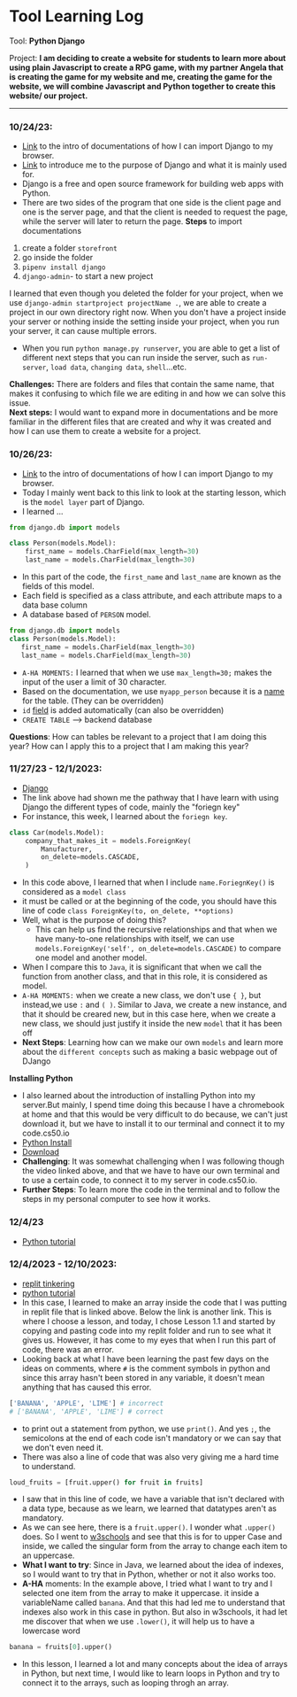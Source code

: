 # Tool Learning Log

Tool: **Python Django**

Project: **I am deciding to create a website for students to learn more about using plain Javascript to create a RPG game, with my partner Angela that is creating the game for my website and me, creating the game for the website, we will combine Javascript and Python together to create this website/ our project.**

---

### 10/24/23:
* [Link](https://docs.djangoproject.com/en/4.2/) to the intro of documentations of how I can import Django to my browser.
* [Link](https://youtu.be/rHux0gMZ3Eg?si=eNJpyaKKprEuYUhT) to introduce me to the purpose of Django and what it is mainly used for.
 * Django is a free and open source framework for building web apps with Python.
 * There are two sides of the program that one side is the client page and one is the server page, and that the client is needed to request the page, while the server will later to return the page.
 **Steps** to import documentations<br>
 1) create a folder `storefront`<br>
 2) go inside the folder<br>
 3) `pipenv install django`<br>
 4) `django-admin`- to start a new project<br>

 I learned that even though you deleted the folder for your project, when we use `django-admin startproject projectName .`, we are able to create a project in our own directory right now. When you don't have a project inside your server or nothing inside the setting inside your project, when you run your server, it can cause multiple errors.
  * When you run `python manage.py runserver`, you are able to get a list of different next steps that you can run inside the server, such as `run-server`, `load data`, `changing data`, `shell`...etc.<br>

**Challenges:** There are folders and files that contain the same name, that makes it confusing to which file we are editing in and how we can solve this issue.<br>
**Next steps:** I would want to expand more in documentations and be more familiar in the different files that are created and why it was created and how I can use them to create a website for a project.<br>

### 10/26/23:
* [Link](https://docs.djangoproject.com/en/4.2/) to the intro of documentations of how I can import Django to my browser.
* Today I mainly went back to this link to  look at the starting lesson, which is the `model layer` part of Django.
* I learned ...
```python
from django.db import models

class Person(models.Model):
    first_name = models.CharField(max_length=30)
    last_name = models.CharField(max_length=30)
```
 * In this part of the code, the `first_name` and `last_name` are known as the fields of this model.
 * Each field is specified as a class attribute, and each attribute maps to a data base column
 * A database based of `PERSON` model.
 ```python
 from django.db import models
 class Person(models.Model):
    first_name = models.CharField(max_length=30)
    last_name = models.CharField(max_length=30)
 ```
 * `A-HA MOMENTS:` I learned that when we use `max_length=30;` makes the input of the user a limit of 30 character.
 * Based on the documentation, we use `myapp_person` because it is a [name](https://docs.djangoproject.com/en/4.2/ref/models/options/#table-names) for the table. (They can be overridden)
 * `id` [field](https://docs.djangoproject.com/en/4.2/topics/db/models/#automatic-primary-key-fields) is added automatically (can also be overridden)
 * `CREATE TABLE` --> backend database

**Questions**: How can tables be relevant to a project that I am doing this year? How can I apply this to a project that I am making this year?

### 11/27/23 - 12/1/2023:
 * [Django](https://docs.djangoproject.com/en/4.2/topics/)
 * The link above had shown me the pathway that I have learn with using Django the different types of code, mainly the "foriegn key"
 * For instance, this week, I learned about the `foriegn key`.
```python
class Car(models.Model):
    company_that_makes_it = models.ForeignKey(
        Manufacturer,
        on_delete=models.CASCADE,
    )
```
 * In this code above, I learned that when I include `name.ForiegnKey()` is considered as a `model class`
 * it must be called or at the beginning of the code, you should have this line of code `class ForeignKey(to, on_delete, **options)`
 * Well, what is the purpose of doing this?
   * This can help us find the recursive relationships and that when we have many-to-one relationships with itself, we can use `models.ForeignKey('self', on_delete=models.CASCADE)` to compare one model and another model.
 * When I compare this to `Java`, it is significant that when we call the function from another class, and that in this role, it is considered as model.
 * `A-HA MOMENTS:` when we create a new class, we don't use `{ }`, but instead,we use `:` and `( )`. Similar to Java, we create a new instance, and that it should be creared new, but in this case here, when we create a new class, we should just justify it inside the new `model` that it has been off
  * **Next Steps**: Learning how can we make our own `models` and learn more about the `different concepts` such as making a basic webpage out of DJango

**Installing Python**
 * I also learned about the introduction of installing Python into my server.But mainly, I spend time doing this because I have a chromebook at home and that this would be very difficult to do because, we can't just download it, but we have to install it to our terminal and connect it to my code.cs50.io
 * [Python Install](https://www.youtube.com/watch?v=fM6Cv9Wm0vw&t=173s)
 * [Download](https://www.python.org/downloads/)
 * **Challenging**: It was somewhat challenging when I was following though the video linked above, and that we have to have our own terminal and to use a certain code, to connect it to my server in code.cs50.io.
 * **Further Steps**: To learn more the code in the terminal and to follow the steps in my personal computer to see how it works.

### 12/4/23
 * [Python tutorial](https://www.youtube.com/watch?v=hEgO047GxaQ&list=PLsyeobzWxl7poL9JTVyndKe62ieoN-MZ3&index=2)


### 12/4/2023 - 12/10/2023:
 * [replit tinkering](https://replit.com/@jessicay1464/GlisteningGloomyEvaluations#main.py)
 * [python tutorial](https://docs.python.org/3/tutorial/index.html)
 * In this case, I learned to make an array inside the code that I was putting in replit file that is linked above. Below the link is another link. This is where I choose a lesson, and today, I chose Lesson 1.1 and started by copying and pasting code into my replit folder and run to see what it gives us. However, it has come to my eyes that when I run this part of code, there was an error.
 * Looking back at what I have been learning the past few days on the ideas on comments, where `#` is the comment symbols in python and since this array hasn't been stored in any variable, it doesn't mean anything that has caused this error.
 ```python
 ['BANANA', 'APPLE', 'LIME'] # incorrect
 # ['BANANA', 'APPLE', 'LIME'] # correct
 ```
 * to print out a statement from python, we use `print()`. And yes `;`, the semicolons at the end of each code isn't mandatory or we can say that we don't even need it.
 * There was also a line of code that was also very giving me a hard time to understand.
 ```python
 loud_fruits = [fruit.upper() for fruit in fruits]
 ```
 * I saw that in this line of code, we have a variable that isn't declared with a data type, because as we learn, we learned that datatypes aren't as mandatory.
 * As we can see here, there is a `fruit.upper()`. I wonder what `.upper()` does. So I went to [w3schools](https://www.w3schools.com/python/trypython.asp?filename=demo_ref_string_upper) and see that this is for to upper Case and inside, we called the singular form from the array to change each item to an uppercase.
 * **What I want to try**: Since in Java, we learned about the idea of indexes, so I would want to try that in Python, whether or not it also works too.
 * **A-HA** moments: In the example above, I tried what I want to try and I selected one item from the array to make it uppercase. it inside a variableName called `banana`. And that this had led me to understand that indexes also work in this case in python. But also in w3schools, it had let me discover that when we use `.lower()`, it will help us to have a lowercase word
 ```python
 banana = fruits[0].upper()
 ```
 * In this lesson, I learned a lot and many concepts about the idea of arrays in Python, but next time, I would like to learn loops in Python and try to connect it to the arrays, such as looping throgh an array.
<!--
* Links you used today (websites, videos, etc)
* Things you tried, progress you made, etc
* Challenges, a-ha moments, etc
* Questions you still have
* What you're going to try next
-->
